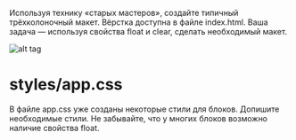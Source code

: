 <p>Используя технику «старых мастеров», создайте типичный трёхколоночный макет. Вёрстка доступна в файле index.html. Ваша задача — используя свойства float и clear, сделать необходимый макет.</p>

![alt tag](https://cdn2.hexlet.io/store/derivatives/original/2e76072bc6bb3d432632491811d865f8.png)

<h1>styles/app.css</h1>
<p>В файле app.css уже созданы некоторые стили для блоков. Допишите необходимые стили. Не забывайте, что у многих блоков возможно наличие свойства float.</p>
